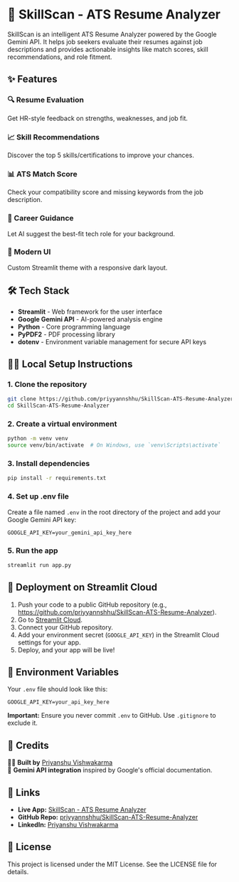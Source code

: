 # 🚀 SkillScan - ATS Resume Analyzer

SkillScan is an intelligent ATS Resume Analyzer powered by the Google Gemini API. It helps job seekers evaluate their resumes against job descriptions and provides actionable insights like match scores, skill recommendations, and role fitment.

## ✨ Features

### 🔍 Resume Evaluation
Get HR-style feedback on strengths, weaknesses, and job fit.

### 📈 Skill Recommendations
Discover the top 5 skills/certifications to improve your chances.

### 📊 ATS Match Score
Check your compatibility score and missing keywords from the job description.

### 🧭 Career Guidance
Let AI suggest the best-fit tech role for your background.

### 🎨 Modern UI
Custom Streamlit theme with a responsive dark layout.

## 🛠 Tech Stack

- **Streamlit** - Web framework for the user interface
- **Google Gemini API** - AI-powered analysis engine
- **Python** - Core programming language
- **PyPDF2** - PDF processing library
- **dotenv** - Environment variable management for secure API keys

## 🧑‍💻 Local Setup Instructions

### 1. Clone the repository
```bash
git clone https://github.com/priyyannshhu/SkillScan-ATS-Resume-Analyzer.git
cd SkillScan-ATS-Resume-Analyzer
```

### 2. Create a virtual environment
```bash
python -m venv venv
source venv/bin/activate  # On Windows, use `venv\Scripts\activate`
```

### 3. Install dependencies
```bash
pip install -r requirements.txt
```

### 4. Set up .env file
Create a file named `.env` in the root directory of the project and add your Google Gemini API key:
```
GOOGLE_API_KEY=your_gemini_api_key_here
```

### 5. Run the app
```bash
streamlit run app.py
```

## 🚀 Deployment on Streamlit Cloud

1. Push your code to a public GitHub repository (e.g., https://github.com/priyyannshhu/SkillScan-ATS-Resume-Analyzer).
2. Go to [Streamlit Cloud](https://share.streamlit.io/).
3. Connect your GitHub repository.
4. Add your environment secret (`GOOGLE_API_KEY`) in the Streamlit Cloud settings for your app.
5. Deploy, and your app will be live!

## 🔐 Environment Variables

Your `.env` file should look like this:
```
GOOGLE_API_KEY=your_api_key_here
```

**Important:** Ensure you never commit `.env` to GitHub. Use `.gitignore` to exclude it.

## 🙌 Credits

👨‍💻 **Built by** [Priyanshu Vishwakarma](https://www.instagram.com/priyyannshhu)  
🤖 **Gemini API integration** inspired by Google's official documentation.

## 🔗 Links

- **Live App:** [SkillScan - ATS Resume Analyzer](https://skillscan-ats-resume-analyzer.streamlit.app)
- **GitHub Repo:** [priyyannshhu/SkillScan-ATS-Resume-Analyzer](https://github.com/priyyannshhu/SkillScan-ATS-Resume-Analyzer)
- **LinkedIn:** [Priyanshu Vishwakarma](https://www.linkedin.com/in/priyanshu-vishwakarmaa/)

## 📄 License

This project is licensed under the MIT License. See the LICENSE file for details.
